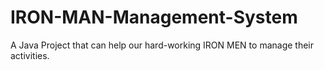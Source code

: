 # IRON-MAN-Management-System
A Java Project that can help our hard-working IRON MEN to manage their activities.
